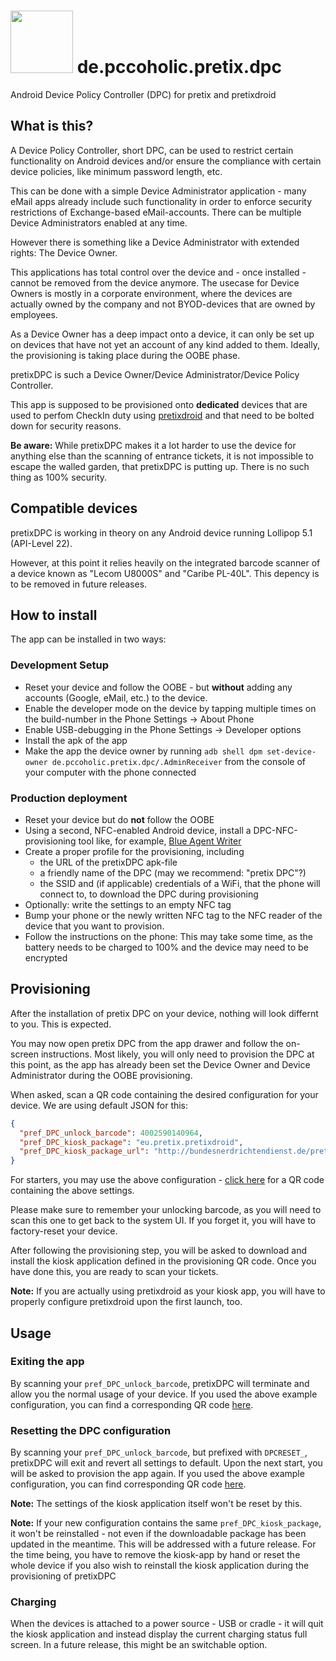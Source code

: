 # <img src="https://raw.githubusercontent.com/pc-coholic/de.pccoholic.pretix.dpc/master/img/web_hi_res_512.png" width="100" height="100" /> de.pccoholic.pretix.dpc

Android Device Policy Controller (DPC) for pretix and pretixdroid


## What is this?
A Device Policy Controller, short DPC, can be used to restrict certain functionality on Android devices and/or ensure the compliance with certain device policies, like minimum password length, etc.

This can be done with a simple Device Administrator application - many eMail apps already include such functionality in order to enforce security restrictions of Exchange-based eMail-accounts. There can be multiple Device Administrators enabled at any time.

However there is something like a Device Administrator with extended rights: The Device Owner.

This applications has total control over the device and - once installed - cannot be removed from the device anymore. The usecase for Device Owners is mostly in a corporate environment, where the devices are actually owned by the company and not BYOD-devices that are owned by employees.

As a Device Owner has a deep impact onto a device, it can only be set up on devices that have not yet an account of any kind added to them. Ideally, the provisioning is taking place during the OOBE phase.

pretixDPC is such a Device Owner/Device Administrator/Device Policy Controller.

This app is supposed to be provisioned onto __dedicated__ devices that are used to perfom CheckIn duty using [pretixdroid](https://www.github.com/pretix/pretixdroid) and that need to be bolted down for security reasons.

__Be aware:__ While pretixDPC makes it a lot harder to use the device for anything else than the scanning of entrance tickets, it is not impossible to escape the walled garden, that pretixDPC is putting up. There is no such thing as 100% security.

## Compatible devices
pretixDPC is working in theory on any Android device running Lollipop 5.1 (API-Level 22).

However, at this point it relies heavily on the integrated barcode scanner of a device known as "Lecom U8000S" and "Caribe PL-40L". This depency is to be removed in future releases.

## How to install
The app can be installed in two ways:
### Development Setup
- Reset your device and follow the OOBE - but __without__ adding any accounts (Google, eMail, etc.) to the device.
- Enable the developer mode on the device by tapping multiple times on the build-number in the Phone Settings -> About Phone
- Enable USB-debugging in the Phone Settings -> Developer options
- Install the apk of the app
- Make the app the device owner by running `adb shell dpm set-device-owner de.pccoholic.pretix.dpc/.AdminReceiver` from the console of your computer with the phone connected

### Production deployment
- Reset your device but do __not__ follow the OOBE
- Using a second, NFC-enabled Android device, install a DPC-NFC-provisioning tool like, for example, [Blue Agent Writer](https://play.google.com/work/apps/details?id=com.sdgsystems.set_device_owner)
- Create a proper profile for the provisioning, including
  - the URL of the pretixDPC apk-file
  - a friendly name of the DPC (may we recommend: "pretix DPC"?)
  - the SSID and (if applicable) credentials of a WiFi, that the phone will connect to, to download the DPC during provisioning
- Optionally: write the settings to an empty NFC tag
- Bump your phone or the newly written NFC tag to the NFC reader of the device that you want to provision.
- Follow the instructions on the phone: This may take some time, as the battery needs to be charged to 100% and the device may need to be encrypted

## Provisioning
After the installation of pretix DPC on your device, nothing will look differnt to you. This is expected.

You may now open pretix DPC from the app drawer and follow the on-screen instructions. Most likely, you will only need to provision the DPC at this point, as the app has already been set the Device Owner and Device Administrator during the OOBE provisioning.

When asked, scan a QR code containing the desired configuration for your device. We are using default JSON for this:
```json
{
  "pref_DPC_unlock_barcode": 4002590140964,
  "pref_DPC_kiosk_package": "eu.pretix.pretixdroid",
  "pref_DPC_kiosk_package_url": "http://bundesnerdrichtendienst.de/pretixdroid-1.4.apk"
}
```

For starters, you may use the above configuration - [click here](https://chart.googleapis.com/chart?chs=300x300&cht=qr&chl=%7B+%22pref_DPC_unlock_barcode%22%3A+4002590140964%2C+%22pref_DPC_kiosk_package%22%3A+%22eu.pretix.pretixdroid%22%2C+%22pref_DPC_kiosk_package_url%22%3A+%22http%3A%2F%2Fbundesnerdrichtendienst.de%2Fpretixdroid-1.4.apk%22+%7D) for a QR code containing the above settings.

Please make sure to remember your unlocking barcode, as you will need to scan this one to get back to the system UI. If you forget it, you will have to factory-reset your device.

After following the provisioning step, you will be asked to download and install the kiosk application defined in the provisioning QR code. Once you have done this, you are ready to scan your tickets.

__Note:__ If you are actually using pretixdroid as your kiosk app, you will have to properly configure pretixdroid upon the first launch, too.

## Usage
### Exiting the app
By scanning your `pref_DPC_unlock_barcode`, pretixDPC will terminate and allow you the normal usage of your device. If you used the above example configuration, you can find a corresponding QR code [here](https://chart.googleapis.com/chart?chs=300x300&cht=qr&chl=4002590140964).

### Resetting the DPC configuration
By scanning your `pref_DPC_unlock_barcode`, but prefixed with `DPCRESET_`, pretixDPC will exit and revert all settings to default. Upon the next start, you will be asked to provision the app again. If you used the above example configuration, you can find corresponding QR code [here](https://chart.googleapis.com/chart?chs=300x300&cht=qr&chl=DPCRESET_4002590140964).

__Note:__ The settings of the kiosk application itself won't be reset by this.

__Note:__ If your new configuration contains the same `pref_DPC_kiosk_package`, it won't be reinstalled - not even if the downloadable package has been updated in the meantime. This will be addressed with a future release. For the time being, you have to remove the kiosk-app by hand or reset the whole device if you also wish to reinstall the kiosk application during the provisioning of pretixDPC

### Charging
When the devices is attached to a power source - USB or cradle - it will quit the kiosk application and instead display the current charging status full screen. In a future release, this might be an switchable option.
